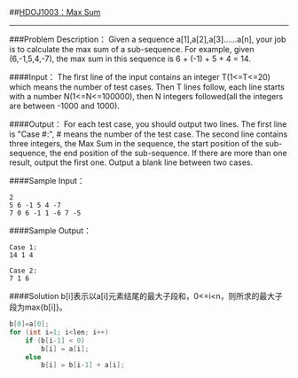 ##[HDOJ1003：Max Sum](http://acm.hdu.edu.cn/showproblem.php?pid=1003)
***

###Problem Description：
Given a sequence a[1],a[2],a[3]......a[n], your job is to calculate the max sum of a sub-sequence. For example, given (6,-1,5,4,-7), the max sum in this sequence is 6 + (-1) + 5 + 4 = 14.

####Input：
The first line of the input contains an integer T(1<=T<=20) which means the number of test cases. Then T lines follow, each line starts with a number N(1<=N<=100000), then N integers followed(all the integers are between -1000 and 1000).

####Output：
For each test case, you should output two lines. The first line is "Case #:", # means the number of the test case. The second line contains three integers, the Max Sum in the sequence, the start position of the sub-sequence, the end position of the sub-sequence. If there are more than one result, output the first one. Output a blank line between two cases.

####Sample Input：
```
2
5 6 -1 5 4 -7
7 0 6 -1 1 -6 7 -5
```
####Sample Output：
```
Case 1:
14 1 4

Case 2:
7 1 6
```
####Solution
b[i]表示以a[i]元素结尾的最大子段和，0<=i<n，则所求的最大子段为max{b[i]}。

``` {.cpp .numberLines}
b[0]=a[0];
for (int i=1; i<len; i++)
    if (b[i-1] < 0)
        b[i] = a[i];
    else
        b[i] = b[i-1] + a[i];

```